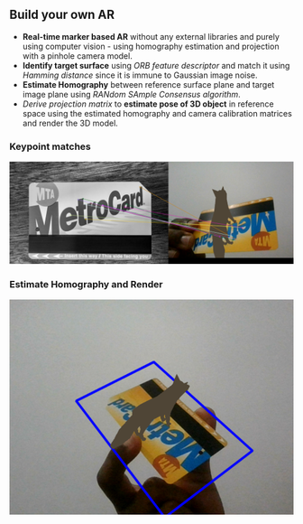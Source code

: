 ## Build your own AR

- **Real-time marker based AR** without any external libraries and purely using computer vision - using homography estimation and projection with a pinhole camera model.
- **Identify target surface** using *ORB feature descriptor* and match it using *Hamming distance* since it is immune to Gaussian image noise.
- **Estimate Homography** between reference surface plane and target image plane using *RANdom SAmple Consensus algorithm*.
- *Derive projection matrix* to **estimate pose of 3D object** in reference space using the estimated homography and camera calibration matrices and render the 3D model.

### Keypoint matches
![Keypoint matches](keypointmatches.png)

### Estimate Homography and Render
![Estimate Homography and Render2](op2.png)